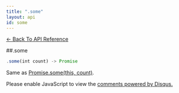 ```yaml
---
title: ".some"
layout: api
id: some
---
```


[← Back To API Reference](/docs/api-reference.html)
<div class="api-code-section"><markdown>
##.some

```js
.some(int count) -> Promise
```

Same as [Promise.some(this, count)](.).
</markdown></div>

<div id="disqus_thread"></div>
<script type="text/javascript">
    var disqus_title = ".some";
    var disqus_shortname = "bluebirdjs";
    var disqus_identifier = "disqus-id-some";
    
    (function() {
        var dsq = document.createElement("script"); dsq.type = "text/javascript"; dsq.async = true;
        dsq.src = "//" + disqus_shortname + ".disqus.com/embed.js";
        (document.getElementsByTagName("head")[0] || document.getElementsByTagName("body")[0]).appendChild(dsq);
    })();
</script>
<noscript>Please enable JavaScript to view the <a href="https://disqus.com/?ref_noscript" rel="nofollow">comments powered by Disqus.</a></noscript>